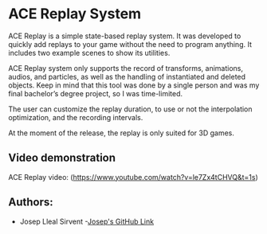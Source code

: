 # ACE Replay System 

ACE Replay is a simple state-based replay system. It was developed to quickly add replays to your game without the need to program anything. It includes two example scenes to show its utilities.

ACE Replay system only supports the record of transforms,  animations, audios, and particles, as well as the handling of instantiated and deleted objects. Keep in mind that this tool was done by a single person and was my final bachelor’s degree project, so I was time-limited.

The user can customize the replay duration, to use or not the interpolation optimization, and the recording intervals.

At the moment of the release, the replay is only suited for 3D games.


## Video demonstration
ACE Replay video: (https://www.youtube.com/watch?v=le7Zx4tCHVQ&t=1s)


## Authors:
- Josep Lleal Sirvent
	-[Josep's GitHub Link](https://github.com/JosepLleal)


